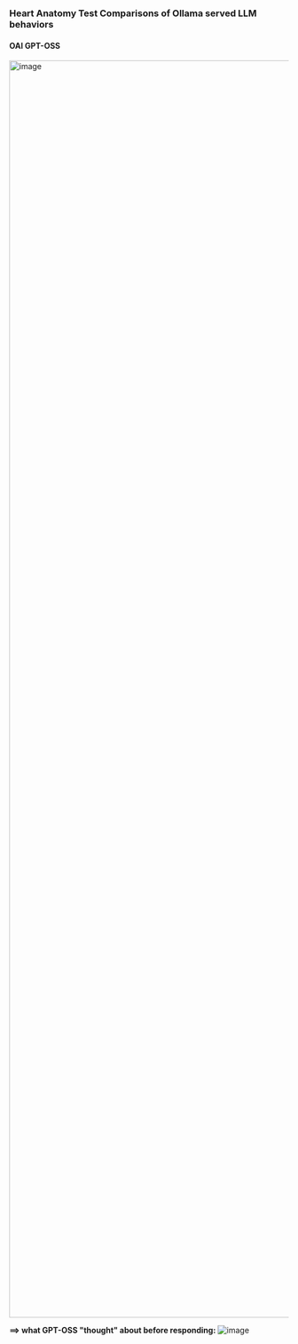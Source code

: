 ### Heart Anatomy Test Comparisons of Ollama served LLM behaviors

#### **OAI GPT-OSS**
 <img width="1488" height="2266" alt="image" src="https://github.com/user-attachments/assets/335e4315-8e98-46d0-88ca-4185c99fa064" />


**==> what GPT-OSS "thought" about before responding:**
![image](https://github.com/user-attachments/assets/57ac2aff-6afb-4830-b898-770529800f51)

